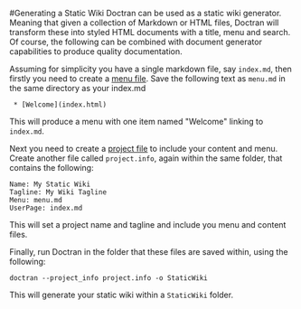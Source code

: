 #Generating a Static Wiki
Doctran can be used as a static wiki generator. Meaning that given a collection of Markdown or HTML files, Doctran will transform these into styled HTML documents with a title, menu and search. Of course, the following can be combined with document generator capabilities to produce quality documentation.

Assuming for simplicity you have a single markdown file, say `index.md`, then firstly you need to create a [menu file](menu-files.md). Save the following text as `menu.md` in the same directory as your index.md

     * [Welcome](index.html)

This will produce a menu with one item named "Welcome" linking to `index.md`.

Next you need to create a [project file](project-files.md) to include your content and menu. Create another file called `project.info`, again within the same folder, that contains the following:

    Name: My Static Wiki
    Tagline: My Wiki Tagline
    Menu: menu.md
    UserPage: index.md
    
This will set a project name and tagline and include you menu and content files.

Finally, run Doctran in the folder that these files are saved within, using the following:

    doctran --project_info project.info -o StaticWiki
    
This will generate your static wiki within a `StaticWiki` folder.